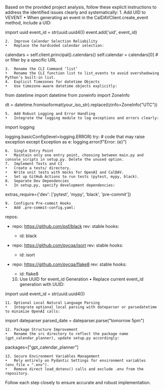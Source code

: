 Based on the provided project analysis, follow these explicit instructions to address the identified issues clearly and systematically:
	1.	Add UID to VEVENT
	•	When generating an event in the CalDAVClient.create_event method, include a UID:

import uuid
event_id = str(uuid.uuid4())
event.add('uid', event_id)


	2.	Improve Calendar Selection Reliability
	•	Replace the hardcoded calendar selection:

calendars = self.client.principal().calendars()
self.calendar = calendars[0]  # or filter by a specific URL


	3.	Rename the CLI Command ‘list’
	•	Rename the CLI function list to list_events to avoid overshadowing Python’s built-in list.
	4.	Explicit Timezones for datetime Objects
	•	Use timezone-aware datetime objects explicitly:

from datetime import datetime
from zoneinfo import ZoneInfo

dt = datetime.fromisoformat(your_iso_str).replace(tzinfo=ZoneInfo("UTC"))


	5.	Add Robust Logging and Error Handling
	•	Integrate the logging module to log exceptions and errors clearly:

import logging

logging.basicConfig(level=logging.ERROR)
try:
    # code that may raise exception
except Exception as e:
    logging.error(f"Error: {e}")


	6.	Single Entry Point
	•	Maintain only one entry point, choosing between main.py and console_scripts in setup.py. Delete the unused option.
	7.	Implement Tests and CI
	•	Create a tests/ directory.
	•	Write unit tests with mocks for OpenAI and CalDAV.
	•	Set up GitHub Actions to run tests (pytest, mypy, black).
	8.	Separate Dev Dependencies
	•	In setup.py, specify development dependencies:

extras_require={'dev': ['pytest', 'mypy', 'black', 'pre-commit']}


	9.	Configure Pre-commit Hooks
	•	Add .pre-commit-config.yaml:

repos:
  - repo: https://github.com/psf/black
    rev: stable
    hooks:
      - id: black
  - repo: https://github.com/pycqa/isort
    rev: stable
    hooks:
      - id: isort
  - repo: https://github.com/pycqa/flake8
    rev: stable
    hooks:
      - id: flake8


	10.	Use UUID for event_id Generation
	•	Replace current event_id generation with UUID:

import uuid
event_id = str(uuid.uuid4())


	11.	Optional Local Natural Language Parsing
	•	Integrate optional local parsing with dateparser or parsedatetime to minimize OpenAI calls:

import dateparser
parsed_date = dateparser.parse("tomorrow 5pm")


	12.	Package Structure Improvement
	•	Rename the src directory to reflect the package name (gpt_calendar_planner), update setup.py accordingly:

packages=["gpt_calendar_planner"]


	13.	Secure Environment Variables Management
	•	Rely entirely on Pydantic Settings for environment variables (env_file = ".env").
	•	Remove direct load_dotenv() calls and exclude .env from the repository.

Follow each step closely to ensure accurate and robust implementation.